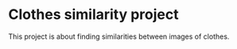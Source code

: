 # Clothes similarity project 

This project is about finding similarities between images of clothes. 